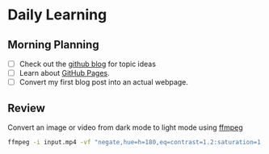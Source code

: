 # Daily Learning
## Morning Planning
- [ ] Check out the [github blog](https://github.blog/) for topic ideas
- [ ] Learn about [GitHub Pages](https://skills.github.com/#first-day-on-github).
- [ ] Convert my first blog post into an actual webpage.
## Review
Convert an image or video from dark mode to light mode using [ffmpeg](https://www.ffmpeg.org)

```bash
ffmpeg -i input.mp4 -vf "negate,hue=h=180,eq=contrast=1.2:saturation=1.1" output.mp4
```

